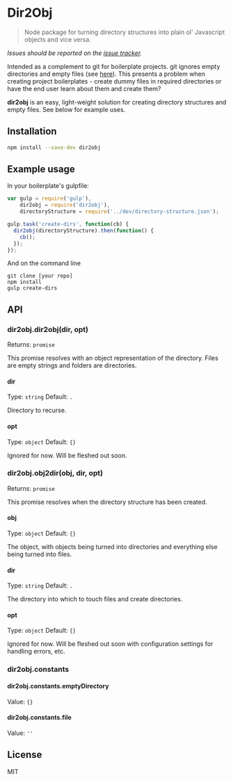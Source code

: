 # Dir2Obj

> Node package for turning directory structures into plain ol' Javascript objects and vice versa.

*Issues should be reported on the [issue tracker](https://github.com/rbalicki2/dir2obj/issues).*

Intended as a complement to git for boilerplate projects. git ignores empty directories and empty files (see [here](http://stackoverflow.com/questions/115983/add-empty-directory-to-git-repository)). This presents a problem when creating project boilerplates - create dummy files in required directories or have the end user learn about them and create them?

**dir2obj** is an easy, light-weight solution for creating directory structures and empty files. See below for example uses.

## Installation

```sh
npm install --save-dev dir2obj
```

## Example usage

In your boilerplate's gulpfile:

```js
var gulp = require('gulp'),
    dir2obj = require('dir2obj'),
    directoryStructure = require('../dev/directory-structure.json');

gulp.task('create-dirs', function(cb) {
  dir2obj(directoryStructure).then(function() {
    cb();
  });
});
```

And on the command line 

```
git clone [your repo]
npm install
gulp create-dirs
```

## API

### dir2obj.dir2obj(dir, opt)

Returns: `promise`

This promise resolves with an object representation of the directory. Files are empty strings and folders are directories.

#### dir

Type: `string`
Default: `.`

Directory to recurse.

#### opt

Type: `object`
Default: `{}`

Ignored for now. Will be fleshed out soon.

### dir2obj.obj2dir(obj, dir, opt)

Returns: `promise`

This promise resolves when the directory structure has been created.

#### obj

Type: `object`
Default: `{}`

The object, with objects being turned into directories and everything else being turned into files.

#### dir

Type: `string`
Default: `.`

The directory into which to touch files and create directories.

#### opt

Type: `object`
Default: `{}`

Ignored for now. Will be fleshed out soon with configuration settings for handling errors, etc.

### dir2obj.constants

#### dir2obj.constants.emptyDirectory

Value: `{}`

#### dir2obj.constants.file

Value: `''`

## License

MIT